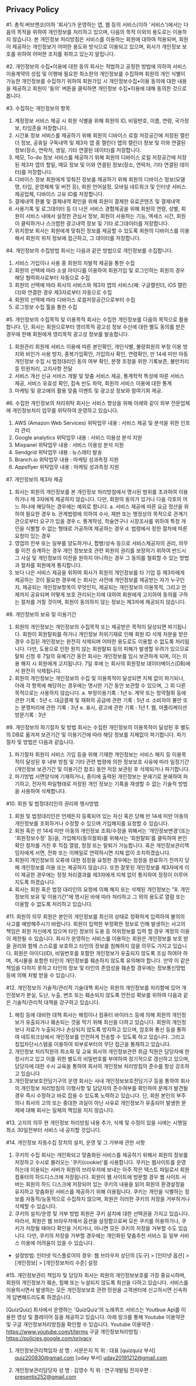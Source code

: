 ## Privacy Policy

#1. 총칙
버브앤코(이하 '회사')가 운영하는 앱, 웹 등의 서비스(이하 '서비스')에서는 다음의 목적을 위하여 개인정보를 처리하고 있으며, 다음의 목적 이외의 용도로는 이용하지 않습니다.
본 개인정보 처리방침은 서비스를 이용하는 회원에 대하여 적용되며, 회원이 제공하는 개인정보가 어떠한 용도와 방식으로 이용되고 있으며, 회사가 개인정보 보호를 위하여 어떠한 조치를 취하고 있는지 알립니다.

#2. 개인정보의 수집•이용에 대한 동의
회사는 적법하고 공정한 방법에 의하여 서비스 이용계약의 성립 및 이행에 필요한 최소한의 개인정보를 수집하며 회원의 개인 식별이 가능한 개인정보를 수집하기 위하여 회원가입 시 개인정보수집•이용 동의에 대한 내용을 제공하고 회원이 '동의' 버튼을 클릭하면 개인정보 수집•이용에 대해 동의한 것으로 봅니다.

#3. 수집하는 개인정보의 항목
1. 계정정보
서비스 제공 시 회원 식별을 위해 회원의 ID, 비밀번호, 이름, 연령, 국가정보, 타임존을 저장합니다.
2. 시간표 정보
서비스를 제공하기 위해 회원의 디바이스 로컬 저장공간에 저장된 캘린더 정보, 공휴일 구독내역 및 제3자 앱 중 캘린더 앱의 캘린더 정보 및 이와 연결된 정보(장소, 연락처, 생일, 기타 연결된 데이터)를 저장합니다.
3. 메모, To-do 정보
서비스를 제공하기 위해 회원의 디바이스 로컬 저장공간에 저장된 제3자 앱의 할일, 메모 정보 및 이와 연결된 정보(장소, 연락처, 기타 연결된 데이터)를 저장합니다.
4. 디바이스 정보
회원에게 맞춰진 정보를 제공하기 위해 회원의 디바이스 정보(모델명, 타입, 운영체제 및 버전 등), 회원 언어설정, 모바일 네트워크 및 인터넷 서비스 제공업체, 디바이스 고유 ID를 저장합니다.
5. 결제내역
환불 및 결제내역 확인을 위해 회원이 결제한 유료콘텐츠 및 결제내역
6. 사용기록 및 로그데이터 등
더 나은 서비스 경험제공을 위해 회원의 연령, 성별, 회원이 서비스 내에서 설정한 관심사 정보, 회원이 사용하는 기능, 엑세스 시간, 회원이 클릭하거나 스크랩한 광고내역 정보 및 기타 로그데이터를 저장합니다.
7. 위치정보
회사는 회원에게 맞춰진 정보를 제공할 수 있도록 회원의 디바이스를 이용해서 회원의 위치 정보에 접근하고, 그 데이터를 저장합니다.

#4. 개인정보의 수집방법
회사는 다음과 같은 방법으로 개인정보를 수집합니다.
1. 서비스 가입이나 사용 중 회원의 자발적 제공을 통한 수집
2. 회원의 선택에 따라 소셜 아이디를 이용하여 회원가입 및 로그인하는 회원의 경우 해당 협력회사로부터 자동으로 수집
3. 회원의 선택에 따라 회사의 서비스와 제3자 앱의 서비스(예: 구글캘린더, iOS 캘린더)와 연결한 경우 제3자로부터 자동으로 수집
4. 회원의 선택에 따라 디바이스 로컬저장공간으로부터 수집
5. 로그정보 수집 툴을 통한 수집

#5. 개인정보의 수집목적 및 이용목적
회사는 수집한 개인정보를 다음의 목적으로 활용합니다. 단, 회사는 회원으로부터 영리목적 광고성 정보 수신에 대한 별도 동의를 받은 경우에 한해 회원에게 영리목적 광고성 정보를 발송합니다.
1. 회원관리
회원제 서비스 이용에 따른 본인확인, 개인식별, 불량회원의 부정 이용 방지와 비인가 사용 방지, 중복가입확인, 가입의사 확인, 연령확인, 만 14세 미만 아동 개인정보 수집 시 법정대리인 동의 여부 확인, 분쟁 조정을 위한 기록보존, 불만처리 등 민원처리, 고지사항 전달
2. 서비스 개선
신규 서비스 개발 및 맞춤 서비스 제공, 통계학적 특성에 따른 서비스 제공, 서비스 유효성 확인, 접속 빈도 파악, 회원의 서비스 이용에 대한 통계
3. 마케팅 및 광고에의 활용
맞춤 이벤트 및 광고성 정보와 참여기회 제공.

#6. 수집한 개인정보의 처리위탁
회사는 서비스 향상을 위해 아래와 같이 외부 전문업체에 개인정보처리 업무를 위탁하여 운영하고 있습니다.

1. AWS (Amazon Web Services)
위탁업무 내용 : 서비스 제공 및 분석을 위한 인프라 관리
2. Google analytics
위탁업무 내용 : 서비스 이용성 분석 지원
3. Mixpanel
위탁업무 내용 : 서비스 이용성 분석 지원
4. Sendgrid
위탁업무 내용 : 뉴스레터 발송
5. Branch.io
위탁업무 내용 : 마케팅 성과측정 지원
6. Appsflyer
위탁업무 내용 : 마케팅 성과측정 지원

#7. 개인정보의 제3자 제공
1. 회사는 회원의 개인정보를 본 개인정보 처리방침에서 명시된 범위를 초과하여 이용하거나 제 3자에게 제공하지 않습니다. 다만, 회원의 동의가 있거나 다음 각호의 어느 하나에 해당하는 경우에는 예외로 합니다.
a. 서비스 제공에 따른 요금 정산을 위하여 필요한 경우
b. 관계법령에 의하여 수사, 재판 또는 행정상의 목적으로 관계기관으로부터 요구가 있을 경우
c. 통계작성, 학술연구나 시장조사를 위하여 특정 개인을 식별할 수 없는 형태로 가공하여 제공하는 경우
d. 법령에서 정한 절차에 따른 요청이 있는 경우
2. 영업의 전부 또는 일부를 양도하거나, 합병/상속 등으로 서비스제공자의 권리, 의무를 이전 승계하는 경우 개인 정보보호 관련 회원의 권리를 보장하기 위하여 반드시 그 사실 및 개인정보의 이전을 원하지 아니하는 경우 그 동의를 철회할 수 있는 방법과 절차를 회원에게 통지합니다.
3. 보다 나은 서비스 제공을 위하여 회사가 회원의 개인정보를 타 기업 등 제3자에게 제공하는 것이 필요한 경우에 는 회사는 사전에 개인정보를 제공받는 자가 누구인지, 제공되는 개인정보항목이 무엇인지, 제공되는 개인정보의 이용목적, 그리고 언제까지 공유되며 어떻게 보호 관리되는지에 대하여 회원에게 고지하여 동의를 구하는 절차를 거칠 것이며, 회원이 동의하지 않는 정보는 제3자에 제공되지 않습니다.

#8. 개인정보의 보유 및 이용기간
1. 회원의 개인정보는 개인정보의 수집목적 또는 제공받은 목적이 달성되면 파기됩니다. 회원이 회원탈퇴를 하거나 개인정보 허위기재로 인해 회원 ID 삭제 처분을 받은 경우 수집된 개인정보는 완전히 삭제되며 어떠한 용도로도 이용할 수 없도록 처리됩니다. 다만, 도용으로 인한 원치 않는 회원탈퇴 등의 피해가 발생할 우려가 있으므로 탈퇴 신청 후 7일의 유예기간 동안 회사는 개인정보를 임시 보관하게 되며, 이는 이용 해지 시 회원에게 고지됩니다. 7일 후에 는 회사의 회원정보 데이터베이스(DB)에서 완전히 삭제됩니다.
2. 회원의 개인정보는 개인정보의 수집 및 이용목적이 달성되면 지체 없이 파기되나, 아래 각 항목에 해당하는 경우에는 명시한 기간 동안 보관할 수 있으며, 그 외 다른 목적으로는 사용하지 않습니다.
a. 부정이용기록 : 1년
b. 계약 또는 청약철회 등에 관한 기록 : 5년
c. 대금결제 및 재화의 공급에 관한 기록 : 5년
d. 소비자의 불만 또는 분쟁처리에 관한 기록 : 3년
e. 표시, 광고에 관한 기록 : 1년
f. 웹, 어플리케이션 방문기록 : 3년

#9. 개인정보의 파기절차 및 방법
회사는 수집한 개인정보의 이용목적이 달성된 후 별도의 DB로 옮겨져 보관기간 및 이용기간에 따라 해당 정보를 지체없이 파기합니다. 파기절차 및 방법은 다음과 같습니다.

1. 파기절차
회원이 서비스 가입 등을 위해 기재한 개인정보는 서비스 해지 등 이용목적이 달성된 후 내부 방침 및 기타 관련 법령에 의한 정보보호 사유에 따라 일정기간(개인정보 보관기간 및 이용기간 참조) 동안 저장 보관된 후 삭제되거나 파기합니다.
2. 파기방법
서면양식에 기재하거나, 종이에 출력된 개인정보는 분쇄기로 분쇄하여 파기하고, 전자적 파일형태로 저장된 개인 정보는 기록을 재생할 수 없는 기술적 방법을 사용하여 삭제합니다.

#10. 회원 및 법정대리인의 권리와 행사방법
1. 회원 및 법정대리인은 언제든지 등록되어 있는 자신 혹은 당해 만 14세 미만 아동의 개인정보를 조회하거나 수정할 수 있으며 가입해지를 요청할 수 있습니다.
2. 회원 혹은 만 14세 미만 아동의 개인정보 조회/수정을 위해서는 ‘개인정보변경’(또는 '회원정보수정' 등)을, 가입해지(동의철회)를 위해서는 ‘회원탈퇴’를 클릭하여 본인 확인 절차를 거친 후 직접 열람, 정정 또는 탈퇴가 가능합니다. 혹은 개인정보관리책임자에게 서면, 전화 또는 이메일로 연락하시면 지체 없이 조치하겠습니다.
3. 회원이 개인정보의 오류에 대한 정정을 요청한 경우에는 정정을 완료하기 전까지 당해 개인정보를 이용 또는 제공하지 않습니다. 또한 잘못된 개인정보를 제3자에게 이미 제공한 경우에는 정정 처리결과를 제3자에게 지체 없이 통지하여 정정이 이루어지도록 하겠습니다.
4. 회사는 회원 혹은 법정 대리인의 요청에 의해 해지 또는 삭제된 개인정보는 "8. 개인정보의 보유 및 이용기간"에 명시된 바에 따라 처리하고 그 외의 용도로 열람 또는 이용할 수 없도록 처리하고 있습니다.

#11. 회원의 의무
회원은 본인의 개인정보를 최신의 상태로 정확하게 입력하여 불의의 사고를 예방해주시기 바랍니다. 회원이 입력한 부정확한 정보로 인해 발생하는 사고의 책임은 회원 자신에게 있으며 타인 정보의 도용 등 허위정보를 입력 할 경우 계정의 이용이 제한될 수 있습니다.
회사가 운영하는 서비스를 이용하는 회원은 개인정보를 보호 받을 권리와 함께 스스로를 보호하고 타인의 정보를 침해하지 않을 의무도 가지고 있습니다. 회원은 아이디(ID), 비밀번호를 포함한 개인정보가 유출되지 않도록 조심 하여야 하며, 게시물을 포함한 타인의 개인정보를 훼손하지 않도록 유의해야 합니다. 만약 이 같은 책임을 다하지 못하고 타인의 정보 및 타인의 존엄성을 훼손할 경우에는 정보통신망법 등에 의해 처벌 받을 수 있습니다.

#12. 개인정보의 기술적/관리적 기술대책
회사는 회원의 개인정보를 처리함에 있어 개인정보가 분실, 도난, 누출, 변조 또는 훼손되지 않도록 안전성 확보를 위하여 다음과 같은 기술적/관리적 대책을 강구하고 있습니다.
1. 해킹 등에 대비한 대책
회사는 해킹이나 컴퓨터 바이러스 등에 의해 회원의 개인정보가 유출되거나 훼손되는 것을 막기 위해 최선을 다하고 있습니다. 회원의 개인정보나 자료가 누출되거나 손상되지 않도록 방지하고 있으며, 암호화 통신 등을 통하여 네트워크상에서 개인정보를 안전하게 전송할 수 있도록 하고 있습니다. 그리고 침입차단시스템을 이용하여 외부로부터의 무단 접근을 통제하고 있습니다.
2. 개인정보 처리직원의 최소화 및 교육
회사의 개인정보관련 취급 직원은 담당자에 한정시키고 있고 이를 위한 별도의 비밀번호를 부여하여 정기적으로 갱신하고 있으며, 담당자에 대한 수시 교육을 통하여 회사의 개인정보 처리방침의 준수를 항상 강조하고 있습니다
3. 개인정보보호전담기구의 운영
회사는 사내 개인정보보호전담기구 등을 통하여 회사의 개인정보 처리방침의 이행사항 및 담당자의 준수여부를 확인하여 문제가 발견될 경우 즉시 수정하고 바로 잡을 수 있도록 노력하고 있습니다. 단, 회원 본인의 부주의나 회사의 고의 또는 중대한 과실이 아닌 사유로 개인정보가 유출되어 발생한 문제에 대해 회사는 일체의 책임을 지지 않습니다.

#13. 고지의 의무
현 개인정보 처리방침 내용 추가, 삭제 및 수정이 있을 시에는 시행일 최소 30일전부터 서비스 내 공지할 것입니다.

#14. 개인정보 자동수집 장치의 설치, 운영 및 그 거부에 관한 사항
1. 쿠키의 수집
회사는 개인화되고 맞춤화된 서비스를 제공하기 위해서 회원의 정보를 저장하고 수시로 불러오는 '쿠키(cookie)'를 사용합니다. 쿠키는 웹사이트를 운영하는데 이용되는 서버가 회원의 브라우저에 보내는 아주 작은 텍스트 파일로서 회원 컴퓨터의 하드디스크에 저장됩니다. 회원이 웹 사이트에 방문할 경우 웹 사이트 서버는 회원의 하드 디스크에 저장되어 있는 쿠키의 내용을 읽어 회원의 환경설정을 유지하고 맞춤화된 서비스를 제공하기 위해 이용됩니다. 쿠키는 개인을 식별하는 정보를 자동적/능동적으로 수집하지 않으며, 회원은 이러한 쿠키의 저장을 거부하거나 삭제할 수 있습니다.
2. 쿠키의 설치/운영 및 거부 방법
회원은 쿠키 설치에 대한 선택권을 가지고 있습니다. 따라서, 회원은 웹 브라우저에서 옵션을 설정함으로써 모든 쿠키를 허용하거나, 쿠키가 저장될 때마다 확인을 거치거나, 아니면 모든 쿠키의 저장을 거부할 수도 있습니다. 다만, 쿠키의 저장을 거부할 경우에는 개인화된 맞춤추천 서비스 등 일부 서비스 이용에 어려움이 있을 수 있습니다.
- 설정방법:
인터넷 익스플로어의 경우: 웹 브라우저 상단의 [도구] > [인터넷 옵션] > [개인정보] > [개인정보처리 수준] 설정

#15. 개인정보관리 책임자 및 담당자
회사는 회원의 개인정보보호를 가장 중요시하며, 회원의 개인정보가 훼손, 침해 또는 누설되지 않도록 최선을 다하고 있습니다. 서비스를 이용하시면서 발생하는 모든 개인정보보호 관련 민원을 고객센터에 신고하시면 신속하게 답변해드리도록 하겠습니다.

[QuizQuiz]
회사에서 운영하는 'QuizQuiz'의 노래퀴즈 서비스는 Youtbue Api를 이용한 영상 및 플레이어 등을 제공하고 있습니다. 아래 링크를 통해 Youtube 이용약관 및 구글 개인정보처리방침을 확인할 수 있습니다.
Youtube 이용약관 : https://www.youtube.com/t/terms
구글 개인정보처리방침 : https://policies.google.com/privacy


1. 개인정보관리책임자
성 명 : 서문은지
직 위 : 대표
[quizquiz 부서] quiz200830@gmail.com
[uday 부서] uday20191212@gmail.com

2. 개인정보관리담당자
성 명 : 김영수
직 위 : 연구개발팀
전자우편 : presentis252@gmail.com
